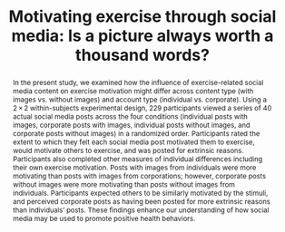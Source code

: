 ---
title: "Motivating exercise through social media: Is a picture always worth a thousand words?"
authors:
- Caitlyn Johnston
- admin
date: ""
doi: "10.1016/j.psychsport.2018.12.012"

# Schedule page publish date (NOT publication's date).
publishDate: "2018-12-23T00:00:00Z"

# Publication type.
# Legend: 0 = Uncategorized; 1 = Conference paper; 2 = Journal article;
# 3 = Preprint / Working Paper; 4 = Report; 5 = Book; 6 = Book section;
# 7 = Thesis; 8 = Patent
publication_types: ["2"]

# Publication name and optional abbreviated publication name.
publication: "*Psychology of Sport and Exercise*"
publication_short: ""

abstract: In the present study, we examined how the influence of exercise-related social media content on exercise motivation might differ across content type (with images vs. without images) and account type (individual vs. corporate). Using a 2 × 2 within-subjects experimental design, 229 participants viewed a series of 40 actual social media posts across the four conditions (individual posts with images, corporate posts with images, individual posts without images, and corporate posts without images) in a randomized order. Participants rated the extent to which they felt each social media post motivated them to exercise, would motivate others to exercise, and was posted for extrinsic reasons. Participants also completed other measures of individual differences including their own exercise motivation. Posts with images from individuals were more motivating than posts with images from corporations; however, corporate posts without images were more motivating than posts without images from individuals. Participants expected others to be similarly motivated by the stimuli, and perceived corporate posts as having been posted for more extrinsic reasons than individuals’ posts. These findings enhance our understanding of how social media may be used to promote positive health behaviors.



# Summary. An optional shortened abstract.
summary: What kinds of social media posts most effectively promote actual exercise motivation? This published paper reports the results of Caitlyn Johnston's senior thesis project that compared indivdiual and corporate social media posts, and posts with and without images, to answer that question.

tags:
- Source Themes
featured: false

# links:
# - name: ""
#   url: ""
url_pdf: https://psyarxiv.com/yw452/download?format=pdf
url_code: ''
url_dataset: ''
url_poster: ''
url_project: https://osf.io/7e6k3/
url_slides: ''
url_source: ''
url_video: ''

# Featured image
# To use, add an image named `featured.jpg/png` to your page's folder. 
image:
  caption: 'Image credit: [**Unsplash**](https://unsplash.com/photos/lrQPTQs7nQQ)'
  focal_point: ""
  preview_only: false

# Associated Projects (optional).
#   Associate this publication with one or more of your projects.
#   Simply enter your project's folder or file name without extension.
#   E.g. `internal-project` references `content/project/internal-project/index.md`.
#   Otherwise, set `projects: []`.
projects: []

---